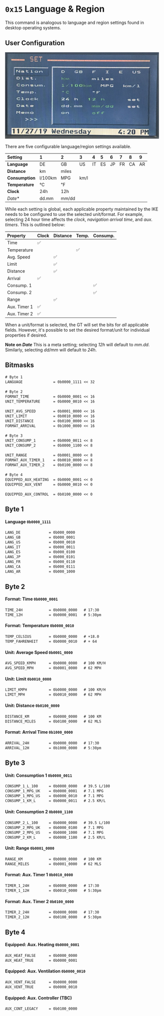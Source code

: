# `0x15` Language & Region

This command is analogous to language and region settings found in desktop operating systems.

## User Configuration

![Settings](region/settings.jpg)

There are five configurable language/region settings available.

Setting|1|2|3|4|5|6|7|8|9
:---|:---|:---|:---|:---|:---|:---|:---|:---|:---
**Language**|DE|GB|US|IT|ES|JP|FR|CA|AR
**Distance**|km|miles|||||||
**Consumption**|l/100km|MPG|km/l||||||
**Temperature**|℃|℉|||||||
**Clock**|24h|12h|||||||
_Date_*|dd.mm|mm/dd|||||||

While each setting is global, each applicable property maintained by the IKE needs to be configured to use the selected unit/format. For example, selecting 24 hour time affects the *clock*, *navigation arrival time*, and *aux. timers*. This is outlined below:

Property|Clock|Distance|Temp.|Consump.
:---|:---|:---|:----|:----
Time|✅|||
Temperature|||✅|
Avg. Speed||✅||
Limit||✅||
Distance||✅||
Arrival|✅|||
Consump. 1||||✅
Consump. 2||||✅
Range||✅||
Aux. Timer 1|✅|||
Aux. Timer 2|✅|||

When a unit/format is selected, the GT will set the bits for _all_ applicable fields. However, it's possible to set the desired format/unit for individual properties if desired.

**Note on _Date_**
This is a meta setting; selecting *12h* will default to *mm.dd*. Similarly, selecting *dd/mm* will default to *24h*.

## Bitmasks
    
    # Byte 1
    LANGUAGE              = 0b0000_1111 << 32
    
    # Byte 2
    FORMAT_TIME           = 0b0000_0001 << 16
    UNIT_TEMPERATURE      = 0b0000_0010 << 16

    UNIT_AVG_SPEED        = 0b0001_0000 << 16
    UNIT_LIMIT            = 0b0010_0000 << 16
    UNIT_DISTANCE         = 0b0100_0000 << 16
    FORMAT_ARRIVAL        = 0b1000_0000 << 16
    
    # Byte 3
    UNIT_CONSUMP_1        = 0b0000_0011 << 8
    UNIT_CONSUMP_2        = 0b0000_1100 << 8

    UNIT_RANGE            = 0b0001_0000 << 8
    FORMAT_AUX_TIMER_1    = 0b0010_0000 << 8
    FORMAT_AUX_TIMER_2    = 0b0100_0000 << 8

    # Byte 4
    EQUIPPED_AUX_HEATING  = 0b0000_0001 << 0
    EQUIPPED_AUX_VENT     = 0b0000_0010 << 0

    EQUIPPED_AUX_CONTROL  = 0b0100_0000 << 0

## Byte 1

#### Language `0b0000_1111`

    LANG_DE             = 0b000_0000
    LANG_GB             = 0b000_0001
    LANG_US             = 0b000_0010
    LANG_IT             = 0b000_0011
    LANG_ES             = 0b000_0100
    LANG_JP             = 0b000_0101
    LANG_FR             = 0b000_0110
    LANG_CA             = 0b000_0111
    LANG_AR             = 0b000_1000

## Byte 2

#### Format: Time `0b0000_0001`

    TIME_24H            = 0b0000_0000   # 17:30
    TIME_12H            = 0b0000_0001   # 5:30pm

#### Format: Temperature `0b0000_0010 `

    TEMP_CELSIUS        = 0b0000_0000   # +18.0
    TEMP_FAHRENHEIT     = 0b0000_0010   # + 64

#### Unit: Average Speed `0b0001_0000 `

    AVG_SPEED_KMPH      = 0b0000_0000   # 100 KM/H
    AVG_SPEED_MPH       = 0b0001_0000   # 62 MPH

#### Unit: Limit `0b0010_0000`
    
    LIMIT_KMPH          = 0b0000_0000   # 100 KM/H
    LIMIT_MPH           = 0b0010_0000   # 62 MPH
    
#### Unit: Distance `0b0100_0000`

    DISTANCE_KM         = 0b0000_0000   # 100 KM
    DISTANCE_MILES      = 0b0100_0000   # 62 MLS

#### Format: Arrival Time `0b1000_0000`
    
    ARRIVAL_24H         = 0b0000_0000   # 17:30
    ARRIVAL_12H         = 0b1000_0000   # 5:30pm
    
## Byte 3

#### Unit: Consumption 1 `0b0000_0011`

    CONSUMP_1_L_100     = 0b0000_0000   # 39.5 L/100
    CONSUMP_1_MPG_UK    = 0b0000_0001   # 7.1 MPG
    CONSUMP_1_MPG_US    = 0b0000_0010   # 7.1 MPG
    CONSUMP_1_KM_L      = 0b0000_0011   # 2.5 KM/L

#### Unit: Consumption 2 `0b0000_1100`
    
    CONSUMP_2_L_100     = 0b0000_0000   # 39.5 L/100
    CONSUMP_2_MPG_UK    = 0b0000_0100   # 7.1 MPG
    CONSUMP_2_MPG_US    = 0b0000_1000   # 7.1 MPG
    CONSUMP_2_KM_L      = 0b0000_1100   # 2.5 KM/L
    
#### Unit: Range `0b0001_0000`
    
    RANGE_KM            = 0b0000_0000   # 100 KM
    RANGE_MILES         = 0b0001_0000   # 62 MLS

#### Format: Aux. Timer 1 `0b0010_0000`
    
    TIMER_1_24H         = 0b0000_0000   # 17:30
    TIMER_1_12H         = 0b0010_0000   # 5:30pm
    
#### Format: Aux. Timer 2 `0b0100_0000`
    
    TIMER_2_24H         = 0b0000_0000   # 17:30
    TIMER_2_12H         = 0b0100_0000   # 5:30pm
    
## Byte 4

#### Equipped: Aux. Heating `0b0000_0001`

    AUX_HEAT_FALSE      = 0b0000_0000
    AUX_HEAT_TRUE       = 0b0000_0001

#### Equipped: Aux. Ventilation `0b0000_0010`

    AUX_VENT_FALSE      = 0b0000_0000
    AUX_VENT_TRUE       = 0b0000_0010

#### Equipped: Aux. Controller (TBC)

    AUX_CONT_LEGACY     = 0b0100_0000
